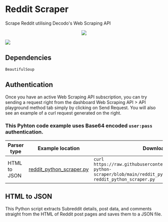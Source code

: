 # Reddit Scraper

Scrape Reddit utilising Decodo's Web Scraping API

<p align="center">
<a href="https://dashboard.decodo.com/?page=residential-proxies&utm_source=socialorganic&utm_medium=social&utm_campaign=resi_trial_GITHUB"><img src="https://github.com/user-attachments/assets/60bb48bd-8dcc-48b2-82c9-a218e1e4449c"></a>
</p>


[![](https://dcbadge.vercel.app/api/server/Ja8dqKgvbZ)](https://discord.gg/Ja8dqKgvbZ)
## Dependencies

```http
BeautifulSoup
```

## Authentication

Once you have an active Web Scraping API subscription, you can try sending a request right from the dashboard Web Scraping API > API playground method tab simply by clicking on Send Request. You will also see an example of a curl request generated on the right. 

### This Pyhton code example uses Base64 encoded ```user:pass``` authentication.

| Parser type | Example location         | Download |
| -------------------- | ------------------------ | -------- |
| HTML to JSON        | [reddit_python_scraper.py](https://github.com/Decodo/reddit-python-scraper/blob/main/reddit_python_scraper.py) |``` curl https://raw.githubusercontent.com/Decodo/reddit-python-scraper/blob/main/reddit_python_scraper.py > reddit_python_scraper.py ``` |

## HTML to JSON

This Python script extracts Subreddit details, post data, and comments straight from the HTML of Reddit post pages and saves them to a JSON file.
